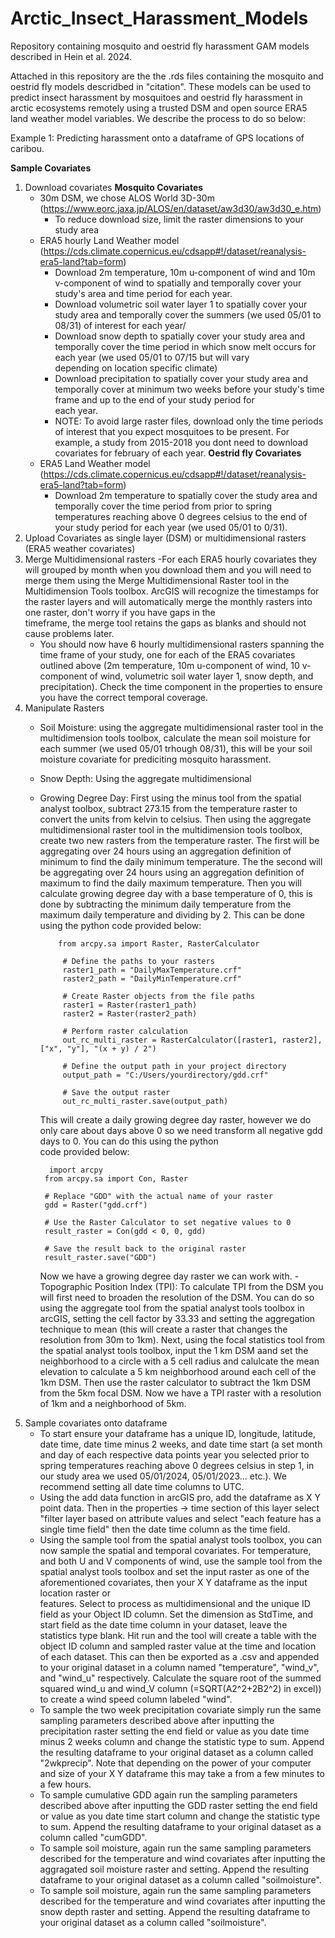 # Arctic_Insect_Harassment_Models
Repository containing mosquito and oestrid fly harassment GAM models described in Hein et al. 2024.

Attached in this repository are the the .rds files containing the mosquito and oestrid fly models descridbed in "citation". These models can be used to predict insect harassment by mosquitoes and oestrid fly harassment in arctic ecosystems remotely using a trusted DSM and open source ERA5 land weather model variables. We describe the process to do so below:

Example 1: Predicting harassment onto a dataframe of GPS locations of caribou.

**Sample Covariates** 
1. Download covariates
   **Mosquito Covariates**
     - 30m DSM, we chose ALOS World 3D-30m (https://www.eorc.jaxa.jp/ALOS/en/dataset/aw3d30/aw3d30_e.htm)
         - To reduce download size, limit the raster dimensions to your study area
     - ERA5 hourly Land Weather model (https://cds.climate.copernicus.eu/cdsapp#!/dataset/reanalysis-era5-land?tab=form)
         - Download 2m temperature, 10m u-component of wind and 10m v-component of wind to spatially and temporally cover your study's area and time period for each year.
         - Download volumetric soil water layer 1 to spatially cover your study area and temporally cover the summers (we used 05/01 to 08/31) of interest for each year/
         - Download snow depth to spatially cover your study area and temporally cover the time period in which snow melt occurs for each year (we used 05/01 to 07/15 but will vary     
           depending on location specific climate)
         - Download precipitation to spatially cover your study area and temporally cover at minimum two weeks before your study's time frame and up to the end of your study period for   
           each year.
         - NOTE: To avoid large raster files, download only the time periods of interest that you expect mosquitoes to be present. For example, a study from 2015-2018 you dont need to                download covariates for february of each year.
     **Oestrid fly Covariates**
     - ERA5 Land Weather model (https://cds.climate.copernicus.eu/cdsapp#!/dataset/reanalysis-era5-land?tab=form)
        - Download 2m temperature to spatially cover the study area and temporally cover the time period from prior to spring temperatures reaching above 0 degrees celsius to the end of             your study period for each year (we used 05/01 to 0/31).
2. Upload Covariates as single layer (DSM) or multidimensional rasters (ERA5 weather covariates)
3. Merge Multidimensional rasters
     -For each ERA5 hourly covariates they will grouped by month when you download them and you will need to merge them using the Merge Multidimensional Raster tool in the Multidimension        Tools toolbox. ArcGIS will recognize the timestamps for the raster layers and will automatically merge the monthly rasters into one raster, don't worry if you have gaps in the   
      timeframe, the merge tool retains the gaps as blanks and should not cause problems later.
     - You should now have 6 hourly multidimensional rasters spanning the time frame of your study, one for each of the ERA5 covariates outlined above (2m temperature, 10m u-component of         wind, 10 v-component of wind, volumetric soil water layer 1, snow depth, and precipitation). Check the time component in the properties to ensure you have the correct temporal             coverage.
4. Manipulate Rasters
     - Soil Moisture: using the aggregate multidimensional raster tool in the multidimension tools toolbox, calculate the mean soil moisture for each summer (we used 05/01 trhough 08/31), 
       this will be your soil moisture covariate for prediciting mosquito harassment.
     - Snow Depth: Using the aggregate multidimensional
     - Growing Degree Day: First using the minus tool from the spatial analyst toolbox, subtract 273.15 from the temperature raster to convert the units from kelvin to celsius. Then        using the aggregate multidimensional raster tool in the multidimension tools toolbox, create two new rasters from the temperature raster. The first will be aggregating over 24             hours using an aggregation definition of minimum to find the daily minimum temperature. The the second will be aggregating over 24 hours using an aggregation definition of maximum         to find the daily maximum temperature. Then you will calculate growing degree day with a base temperature of 0, this is done by subtracting the minimum daily temperature from the          maximum daily temperature and dividing by 2. This can be done using the python code provided below:

               from arcpy.sa import Raster, RasterCalculator
       
                # Define the paths to your rasters
                raster1_path = "DailyMaxTemperature.crf"
                raster2_path = "DailyMinTemperature.crf"
                
                # Create Raster objects from the file paths
                raster1 = Raster(raster1_path)
                raster2 = Raster(raster2_path)
                
                # Perform raster calculation
                out_rc_multi_raster = RasterCalculator([raster1, raster2], ["x", "y"], "(x + y) / 2")
                
                # Define the output path in your project directory
                output_path = "C:/Users/yourdirectory/gdd.crf"
                
                # Save the output raster
                out_rc_multi_raster.save(output_path)

       This will create a daily growing degree day raster, however we do only care about days above 0 so we need transform all negative gdd days to 0. You can do this using the python   
       code provided below:

             import arcpy
            from arcpy.sa import Con, Raster
            
            # Replace "GDD" with the actual name of your raster
            gdd = Raster("gdd.crf")
            
            # Use the Raster Calculator to set negative values to 0
            result_raster = Con(gdd < 0, 0, gdd)
            
            # Save the result back to the original raster
            result_raster.save("GDD")
       
       Now we have a growing degree day raster we can work with.
    -Topographic Position Index (TPI): To calculate TPI from the DSM you will first need to broaden the resolution of the DSM. You can do so using the aggregate tool from the spatial          analyst tools toolbox in arcGIS, setting the cell factor by 33.33 and setting the aggregation technique to mean (this will create a raster that changes the resolution from 30m to 1km).
    Next, using the focal statistics tool from the spatial analyst tools toolbox, input the 1 km DSM aand set the neighborhood to a circle with a 5 cell radius and calulcate the mean      
    elevation to calculate a 5 km neighborhood around each cell of the 1km DSM. Then use the raster calculator to subtract the 1km DSM from the 5km focal DSM. Now  we have a TPI raster 
    with a resolution of 1km and a neighborhood of 5km.
5. Sample covariates onto dataframe
    - To start ensure your dataframe has a unique ID, longitude, latitude, date time, date time minus 2 weeks, and date time start (a set month and day of each respective data points year
      you selected prior to spring temperatures reaching above 0 degrees celsius in step 1, in our study area we used 05/01/2024, 05/01/2023... etc.). We recommend setting all
      date time columns to UTC.
    - Using the add data function in arcGIS pro, add the dataframe as X Y point data. Then in the properties -> time section of this layer select "filter layer based on attribute values         and select "each feature has a single time field" then the date time column as the time field.
    - Using the sample tool from the spatial analyst tools toolbox, you can now sample the spatial and temporal covariates. For temperature, and both U and V components of wind, use the 
      sample tool from the spatial analyst tools toolbox and set the input raster as one of the aforementioned covariates, then your X Y dataframe as the input location raster or       
      features. Select to process as multidimensional and the unique ID field as your Object ID column. Set the dimension as StdTime, and start field as the date time column in your
      dataset, leave the statistics type blank. Hit run and the tool will create a table with the object ID column and sampled raster value at the time and location of each dataset. This
      can then be exported as a .csv and appended to your original dataset in a column named "temperature", "wind_v", and "wind_u" respectively. Calculate the square root of the summed          squared wind_u and wind_V column (=SQRT(A2^2+2B2^2) in excel)) to create a wind speed column labeled "wind".
    - To sample the two week precipitation covariate simply run the same sampling parameters described above after inputting the precipitation raster setting the end field or value as you
      date time minus 2 weeks column and change the statistic type to sum. Append the resulting dataframe to your original dataset as a column called "2wkprecip". Note that depending
      on the power of your computer and size of your X Y dataframe this may take a from a few minutes to a few hours.
    - To sample cumulative GDD again run the sampling parameters described above after inputting the GDD raster setting the end field or value as you date time start
      column and change the statistic type to sum. Append the resulting dataframe to your original dataset as a column called "cumGDD".
    - To sample soil moisture, again run the same sampling parameters described for the temperature and wind covariates after inputting the aggragated soil moisture raster and setting.
      Append the resulting dataframe to your original dataset as a column called "soilmoisture".
    - To sample soil moisture, again run the same sampling parameters described for the temperature and wind covariates after inputting the snow depth raster and setting.
      Append the resulting dataframe to your original dataset as a column called "soilmoisture".
      










       
   
